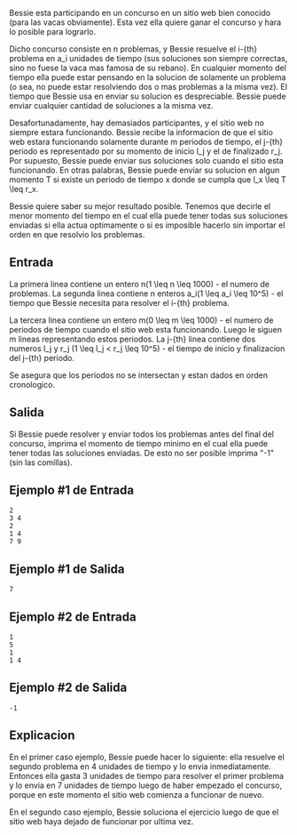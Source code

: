 Bessie esta participando en un concurso en un sitio web bien conocido (para las vacas obviamente). Esta vez ella quiere ganar el concurso y hara lo posible para lograrlo.



Dicho concurso consiste en n problemas, y Bessie resuelve el i-{th} problema en a_i unidades de tiempo (sus soluciones son siempre correctas, sino no fuese la vaca mas famosa de su rebano). En cualquier momento del tiempo ella puede estar pensando en la solucion de solamente un problema (o sea, no puede estar resolviendo dos o mas problemas a la misma vez). El tiempo que Bessie usa en enviar su solucion es despreciable. Bessie puede enviar cualquier cantidad de soluciones a la misma vez.



Desafortunadamente, hay demasiados participantes, y el sitio web no siempre estara funcionando. Bessie recibe la informacion de que el sitio web estara funcionando solamente durante m periodos de tiempo, el j-{th} periodo es representado por su momento de inicio l_j y el de finalizado r_j. Por supuesto, Bessie puede enviar sus soluciones solo cuando el sitio esta funcionando. En otras palabras, Bessie puede enviar su solucion en algun momento T si existe un periodo de tiempo x donde se cumpla que l_x \leq T  \leq r_x.



Bessie quiere saber su mejor resultado posible. Tenemos que decirle el menor momento del tiempo en el cual ella puede tener todas sus soluciones enviadas si ella actua optimamente o si es imposible hacerlo sin importar el orden en que resolvio los problemas.



## Entrada



La primera linea contiene un entero n(1 \leq n \leq 1000) - el numero de problemas. La segunda linea contiene n enteros a_i(1 \leq a_i \leq 10^5) - el tiempo que Bessie necesita para resolver el i-{th} problema.



La tercera linea contiene un entero m(0 \leq m \leq 1000) - el numero de periodos de tiempo cuando el sitio web esta funcionando. Luego le siguen m lineas representando estos periodos. La j-{th} linea contiene dos numeros l_j y r_j (1 \leq l_j < r_j \leq 10^5) - el tiempo de inicio y finalizacion del j-{th} periodo.



Se asegura que los periodos no se intersectan y estan dados en orden cronologico.



## Salida



Si Bessie puede resolver y enviar todos los problemas antes del final del concurso, imprima el momento de tiempo minimo en el cual ella puede tener todas las soluciones enviadas.
De esto no ser posible imprima "-1" (sin las comillas).



## Ejemplo #1 de Entrada



```
2
3 4
2
1 4
7 9
```


## Ejemplo #1 de Salida



```
7
```


## Ejemplo #2 de Entrada



```
1
5
1
1 4
```


## Ejemplo #2 de Salida



```
-1
```


## Explicacion



En el primer caso ejemplo, Bessie puede hacer lo siguiente: ella resuelve el segundo problema en 4 unidades de tiempo y lo envia inmediatamente. Entonces ella gasta 3 unidades de tiempo para resolver el primer problema y lo envia en 7 unidades de tiempo luego de haber empezado el concurso, porque en este momento el sitio web comienza a funcionar de nuevo.



En el segundo caso ejemplo, Bessie soluciona el ejercicio luego de que el sitio web haya dejado de funcionar por ultima vez.



